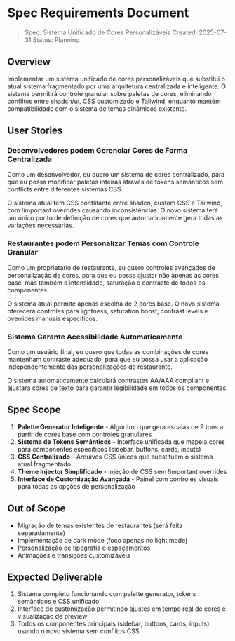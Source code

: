 # Spec Requirements Document

> Spec: Sistema Unificado de Cores Personalizáveis
> Created: 2025-07-31
> Status: Planning

## Overview

Implementar um sistema unificado de cores personalizáveis que substitui o atual sistema fragmentado por uma arquitetura centralizada e inteligente. O sistema permitirá controle granular sobre paletas de cores, eliminando conflitos entre shadcn/ui, CSS customizado e Tailwind, enquanto mantém compatibilidade com o sistema de temas dinâmicos existente.

## User Stories

### Desenvolvedores podem Gerenciar Cores de Forma Centralizada

Como um desenvolvedor, eu quero um sistema de cores centralizado, para que eu possa modificar paletas inteiras através de tokens semânticos sem conflicts entre diferentes sistemas CSS.

O sistema atual tem CSS conflitante entre shadcn, custom CSS e Tailwind, com !important overrides causando inconsistências. O novo sistema terá um único ponto de definição de cores que automaticamente gera todas as variações necessárias.

### Restaurantes podem Personalizar Temas com Controle Granular

Como um proprietário de restaurante, eu quero controles avançados de personalização de cores, para que eu possa ajustar não apenas as cores base, mas também a intensidade, saturação e contraste de todos os componentes.

O sistema atual permite apenas escolha de 2 cores base. O novo sistema oferecerá controles para lightness, saturation boost, contrast levels e overrides manuais específicos.

### Sistema Garante Acessibilidade Automaticamente

Como um usuário final, eu quero que todas as combinações de cores mantenham contraste adequado, para que eu possa usar a aplicação independentemente das personalizações do restaurante.

O sistema automaticamente calculará contrastes AA/AAA compliant e ajustará cores de texto para garantir legibilidade em todos os componentes.

## Spec Scope

1. **Palette Generator Inteligente** - Algoritmo que gera escalas de 9 tons a partir de cores base com controles granulares
2. **Sistema de Tokens Semânticos** - Interface unificada que mapeia cores para componentes específicos (sidebar, buttons, cards, inputs)
3. **CSS Centralizado** - Arquivos CSS únicos que substituem o sistema atual fragmentado
4. **Theme Injector Simplificado** - Injeção de CSS sem !important overrides
5. **Interface de Customização Avançada** - Painel com controles visuais para todas as opções de personalização

## Out of Scope

- Migração de temas existentes de restaurantes (será feita separadamente)
- Implementação de dark mode (foco apenas no light mode)
- Personalização de tipografia e espaçamentos
- Animações e transições customizáveis

## Expected Deliverable

1. Sistema completo funcionando com palette generator, tokens semânticos e CSS unificado
2. Interface de customização permitindo ajustes em tempo real de cores e visualização de preview
3. Todos os componentes principais (sidebar, buttons, cards, inputs) usando o novo sistema sem conflitos CSS